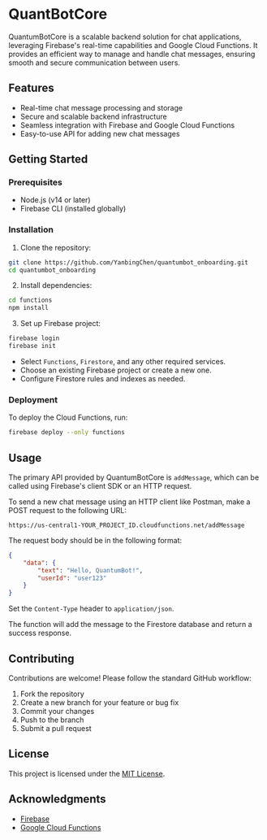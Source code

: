 
# QuantBotCore

QuantumBotCore is a scalable backend solution for chat applications, leveraging Firebase's real-time capabilities and Google Cloud Functions. It provides an efficient way to manage and handle chat messages, ensuring smooth and secure communication between users.

## Features

- Real-time chat message processing and storage
- Secure and scalable backend infrastructure
- Seamless integration with Firebase and Google Cloud Functions
- Easy-to-use API for adding new chat messages

## Getting Started

### Prerequisites

- Node.js (v14 or later)
- Firebase CLI (installed globally)

### Installation

1. Clone the repository:

```bash
git clone https://github.com/YanbingChen/quantumbot_onboarding.git
cd quantumbot_onboarding
```

2. Install dependencies:

```bash
cd functions
npm install
```

3. Set up Firebase project:

```bash
firebase login
firebase init
```

- Select `Functions`, `Firestore`, and any other required services.
- Choose an existing Firebase project or create a new one.
- Configure Firestore rules and indexes as needed.

### Deployment

To deploy the Cloud Functions, run:

```bash
firebase deploy --only functions
```

## Usage

The primary API provided by QuantumBotCore is `addMessage`, which can be called using Firebase's client SDK or an HTTP request.

To send a new chat message using an HTTP client like Postman, make a POST request to the following URL:

```
https://us-central1-YOUR_PROJECT_ID.cloudfunctions.net/addMessage
```

The request body should be in the following format:

```json
{
    "data": {
        "text": "Hello, QuantumBot!",
        "userId": "user123"
    }
}
```

Set the `Content-Type` header to `application/json`.

The function will add the message to the Firestore database and return a success response.

## Contributing

Contributions are welcome! Please follow the standard GitHub workflow:

1. Fork the repository
2. Create a new branch for your feature or bug fix
3. Commit your changes
4. Push to the branch
5. Submit a pull request

## License

This project is licensed under the [MIT License](LICENSE).

## Acknowledgments

- [Firebase](https://firebase.google.com/)
- [Google Cloud Functions](https://cloud.google.com/functions)
